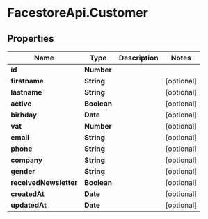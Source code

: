 # FacestoreApi.Customer

## Properties
Name | Type | Description | Notes
------------ | ------------- | ------------- | -------------
**id** | **Number** |  | 
**firstname** | **String** |  | [optional] 
**lastname** | **String** |  | [optional] 
**active** | **Boolean** |  | [optional] 
**birhday** | **Date** |  | [optional] 
**vat** | **Number** |  | [optional] 
**email** | **String** |  | [optional] 
**phone** | **String** |  | [optional] 
**company** | **String** |  | [optional] 
**gender** | **String** |  | [optional] 
**receivedNewsletter** | **Boolean** |  | [optional] 
**createdAt** | **Date** |  | [optional] 
**updatedAt** | **Date** |  | [optional] 


